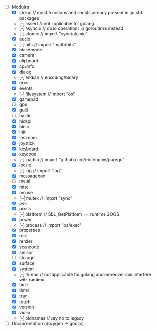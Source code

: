- [ ] Modules
  - [x] stdinc // most functions and consts already present in go std packages
  - [-] assert // not applicable for golang
  - [-] asyncio // do io operations in goroutines instead
  - [-] atomic // import "sync/atomic"
  - [x] audio
  - [-] bits // import "math/bits"
  - [x] blendmode
  - [x] camera
  - [x] clipboard
  - [x] cpuinfo
  - [x] dialog
  - [-] endian // encoding/binary
  - [x] error
  - [x] events
  - [-] filesystem // import "os"
  - [x] gamepad
  - [ ] gpu
  - [x] guid
  - [ ] haptic
  - [x] hidapi
  - [x] hints
  - [x] init
  - [x] iostream
  - [x] joystick
  - [x] keyboard
  - [x] keycode
  - [-] loadso // import "github.com/ebitengine/purego"
  - [x] locale
  - [-] log // import "log"
  - [x] messagebox
  - [ ] metal
  - [x] misc
  - [x] mouse
  - [~] mutex // import "sync"
  - [x] pen
  - [x] pixels
  - [-] platform // SDL_GetPlatform == runtime.GOOS
  - [x] power
  - [-] process // import "os/exec"
  - [x] properties
  - [x] rect
  - [x] render
  - [x] scancode
  - [x] sensor
  - [ ] storage
  - [x] surface
  - [x] system
  - [-] thread // not applicable for golang and moreover can interfere with runtime
  - [x] time
  - [x] timer
  - [x] tray
  - [x] touch
  - [x] version
  - [x] video
  - [-] oldnames // say no to legacy
- [ ] Documentation (doxygen -> godoc)